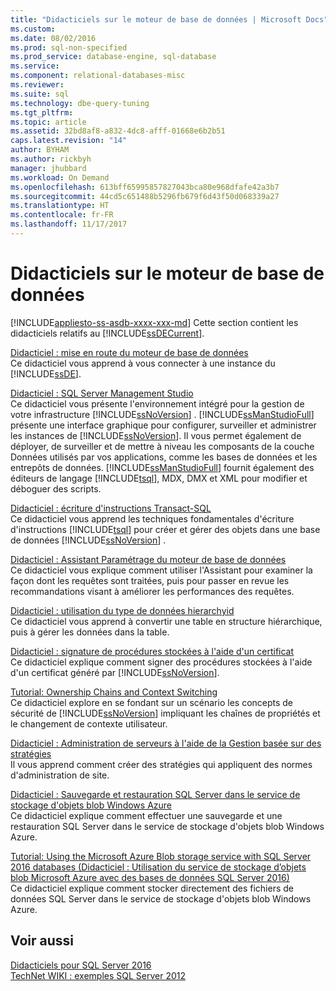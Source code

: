 ```yaml
---
title: "Didacticiels sur le moteur de base de données | Microsoft Docs"
ms.custom: 
ms.date: 08/02/2016
ms.prod: sql-non-specified
ms.prod_service: database-engine, sql-database
ms.service: 
ms.component: relational-databases-misc
ms.reviewer: 
ms.suite: sql
ms.technology: dbe-query-tuning
ms.tgt_pltfrm: 
ms.topic: article
ms.assetid: 32bd8af8-a832-4dc8-afff-01668e6b2b51
caps.latest.revision: "14"
author: BYHAM
ms.author: rickbyh
manager: jhubbard
ms.workload: On Demand
ms.openlocfilehash: 613bff65995857827043bca80e968dfafe42a3b7
ms.sourcegitcommit: 44cd5c651488b5296fb679f6d43f50d068339a27
ms.translationtype: HT
ms.contentlocale: fr-FR
ms.lasthandoff: 11/17/2017
---
```

# <a name="database-engine-tutorials"></a>Didacticiels sur le moteur de base de données
[!INCLUDE[appliesto-ss-asdb-xxxx-xxx-md](../includes/appliesto-ss-asdb-xxxx-xxx-md.md)] Cette section contient les didacticiels relatifs au [!INCLUDE[ssDECurrent](../includes/ssdecurrent-md.md)].  
  
[Didacticiel : mise en route du moteur de base de données](../relational-databases/tutorial-getting-started-with-the-database-engine.md)  
Ce didacticiel vous apprend à vous connecter à une instance du [!INCLUDE[ssDE](../includes/ssde-md.md)].  
  
[Didacticiel : SQL Server Management Studio](../tools/sql-server-management-studio/tutorial-sql-server-management-studio.md)  
Ce didacticiel vous présente l'environnement intégré pour la gestion de votre infrastructure [!INCLUDE[ssNoVersion](../includes/ssnoversion-md.md)] . [!INCLUDE[ssManStudioFull](../includes/ssmanstudiofull-md.md)] présente une interface graphique pour configurer, surveiller et administrer les instances de [!INCLUDE[ssNoVersion](../includes/ssnoversion-md.md)]. Il vous permet également de déployer, de surveiller et de mettre à niveau les composants de la couche Données utilisés par vos applications, comme les bases de données et les entrepôts de données. [!INCLUDE[ssManStudioFull](../includes/ssmanstudiofull-md.md)] fournit également des éditeurs de langage [!INCLUDE[tsql](../includes/tsql-md.md)], MDX, DMX et XML pour modifier et déboguer des scripts.  
  
[Didacticiel : écriture d'instructions Transact-SQL](../t-sql/tutorial-writing-transact-sql-statements.md)  
Ce didacticiel vous apprend les techniques fondamentales d'écriture d'instructions [!INCLUDE[tsql](../includes/tsql-md.md)] pour créer et gérer des objets dans une base de données [!INCLUDE[ssNoVersion](../includes/ssnoversion-md.md)] .  
  
[Didacticiel : Assistant Paramétrage du moteur de base de données](../tools/dta/tutorial-database-engine-tuning-advisor.md)  
Ce didacticiel vous explique comment utiliser l'Assistant pour examiner la façon dont les requêtes sont traitées, puis pour passer en revue les recommandations visant à améliorer les performances des requêtes.  
  
[Didacticiel : utilisation du type de données hierarchyid](../relational-databases/tables/tutorial-using-the-hierarchyid-data-type.md)  
Ce didacticiel vous apprend à convertir une table en structure hiérarchique, puis à gérer les données dans la table.  
  
[Didacticiel : signature de procédures stockées à l'aide d'un certificat](../relational-databases/tutorial-signing-stored-procedures-with-a-certificate.md)  
Ce didacticiel explique comment signer des procédures stockées à l'aide d'un certificat généré par [!INCLUDE[ssNoVersion](../includes/ssnoversion-md.md)].  
  
[Tutorial: Ownership Chains and Context Switching](../relational-databases/tutorial-ownership-chains-and-context-switching.md)  
Ce didacticiel explore en se fondant sur un scénario les concepts de sécurité de [!INCLUDE[ssNoVersion](../includes/ssnoversion-md.md)] impliquant les chaînes de propriétés et le changement de contexte utilisateur.  
  
[Didacticiel : Administration de serveurs à l'aide de la Gestion basée sur des stratégies](../relational-databases/policy-based-management/tutorial-administering-servers-by-using-policy-based-management.md)  
Il vous apprend comment créer des stratégies qui appliquent des normes d'administration de site.  
  
[Didacticiel : Sauvegarde et restauration SQL Server dans le service de stockage d'objets blob Windows Azure](~/relational-databases/tutorial-sql-server-backup-and-restore-to-azure-blob-storage-service.md)  
Ce didacticiel explique comment effectuer une sauvegarde et une restauration SQL Server dans le service de stockage d'objets blob Windows Azure.  
  
[Tutorial: Using the Microsoft Azure Blob storage service with SQL Server 2016 databases (Didacticiel : Utilisation du service de stockage d’objets blob Microsoft Azure avec des bases de données SQL Server 2016) ](tutorial-use-azure-blob-storage-service-with-sql-server-2016.md)  
Ce didacticiel explique comment stocker directement des fichiers de données SQL Server dans le service de stockage d'objets blob Windows Azure.  
  
## <a name="see-also"></a>Voir aussi  
[Didacticiels pour SQL Server 2016](../sql-server/tutorials-for-sql-server-2016.md)  
[TechNet WIKI : exemples SQL Server 2012](http://go.microsoft.com/fwlink/?linkID=220734)  
  
  
  

